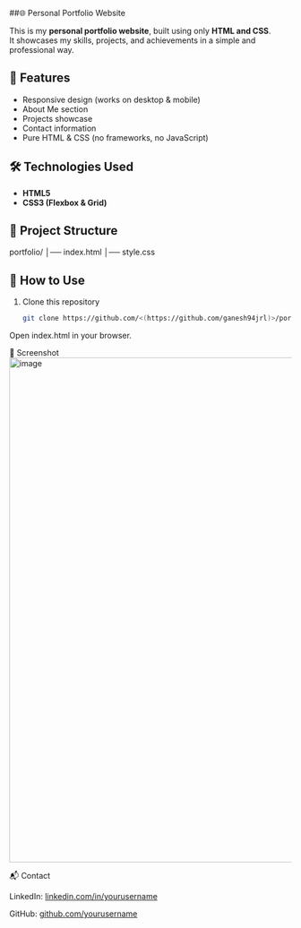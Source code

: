 ##🌐 Personal Portfolio Website

This is my **personal portfolio website**, built using only **HTML and CSS**.  
It showcases my skills, projects, and achievements in a simple and professional way.

## 🚀 Features
- Responsive design (works on desktop & mobile)
- About Me section
- Projects showcase
- Contact information
- Pure HTML & CSS (no frameworks, no JavaScript)

## 🛠️ Technologies Used
- **HTML5**
- **CSS3 (Flexbox & Grid)**

## 📂 Project Structure
portfolio/
│── index.html
│── style.css


## 🎯 How to Use
1. Clone this repository  
   ```bash
   git clone https://github.com/<(https://github.com/ganesh94jrl)>/portfolio.git
Open index.html in your browser.

📸 Screenshot
<img width="1857" height="902" alt="image" src="https://github.com/user-attachments/assets/ad4d877f-1192-4367-a3eb-7bf5282b5d6c" />


📬 Contact

LinkedIn: [linkedin.com/in/yourusername](https://www.linkedin.com/in/ganesh-kuppasta-0677392ab/)

GitHub: [github.com/yourusername](https://github.com/ganesh94jrl)
